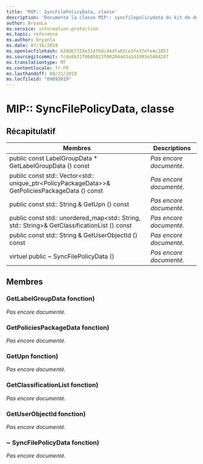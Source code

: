 ```yaml
---
title: 'MIP:: SyncFilePolicyData, classe'
description: 'Documente la classe MIP:: syncfilepolicydata du kit de développement logiciel (SDK) Microsoft Information Protection (MIP).'
author: BryanLa
ms.service: information-protection
ms.topic: reference
ms.author: bryanla
ms.date: 07/16/2019
ms.openlocfilehash: 620bb7725e314fbdc44dfa03ce3fe37efe4c1057
ms.sourcegitcommit: fcde8b31f8685023f002044d3a1d1903e548d207
ms.translationtype: MT
ms.contentlocale: fr-FR
ms.lasthandoff: 08/21/2019
ms.locfileid: "69893019"
---
```

# <a name="class-mipsyncfilepolicydata"></a>MIP:: SyncFilePolicyData, classe 
  
## <a name="summary"></a>Récapitulatif
 Membres                        | Descriptions                                
--------------------------------|---------------------------------------------
public const LabelGroupData * GetLabelGroupData () const  | _Pas encore documenté._
public const std:: Vector\<std:: unique_ptr\<PolicyPackageData\>\>& GetPoliciesPackageData () const  | _Pas encore documenté._
public const std:: String & GetUpn () const  | _Pas encore documenté._
public const std:: unordered_map\<std:: String, std:: String\>& GetClassificationList () const  | _Pas encore documenté._
public const std:: String & GetUserObjectId () const  | _Pas encore documenté._
virtuel public ~ SyncFilePolicyData ()  | _Pas encore documenté._
  
## <a name="members"></a>Membres
  
### <a name="getlabelgroupdata-function"></a>GetLabelGroupData fonction)
_Pas encore documenté._

  
### <a name="getpoliciespackagedata-function"></a>GetPoliciesPackageData fonction)
_Pas encore documenté._

  
### <a name="getupn-function"></a>GetUpn fonction)
_Pas encore documenté._

  
### <a name="getclassificationlist-function"></a>GetClassificationList fonction)
_Pas encore documenté._

  
### <a name="getuserobjectid-function"></a>GetUserObjectId fonction)
_Pas encore documenté._

  
### <a name="syncfilepolicydata-function"></a>~ SyncFilePolicyData fonction)
_Pas encore documenté._
